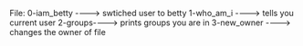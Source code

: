 File: 0-iam_betty ----> swtiched user to betty
1-who_am_i ----> tells you current user 
2-groups----> prints groups you are in 
3-new_owner ----> changes the owner of file
